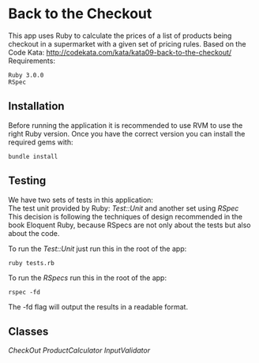 # Back to the Checkout

This app uses Ruby to calculate the prices of a list of products being checkout in a supermarket with a given set of pricing rules.
Based on the Code Kata: http://codekata.com/kata/kata09-back-to-the-checkout/
Requirements:
```
Ruby 3.0.0
RSpec
```

## Installation
Before running the application it is recommended to use RVM to use the right Ruby version. Once you have the correct version you can install the required gems with:
```
bundle install
```

## Testing
We have two sets of tests in this application:  
The test unit provided by Ruby: *Test::Unit* and another set using *RSpec*  
This decision is following the techniques of design recommended in the book Eloquent Ruby, because RSpecs are not only about the tests but also about the code.

To run the *Test::Unit* just run this in the root of the app:
```
ruby tests.rb
```
To run the *RSpecs* run this in the root of the app:
```
rspec -fd
```
The -fd flag will output the results in a readable format.

## Classes
*CheckOut*
*ProductCalculator*
*InputValidator*